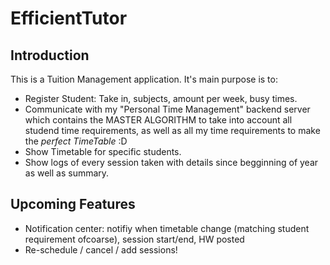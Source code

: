 # EfficientTutor
## Introduction
This is a Tuition Management application. It's main purpose is to:
 - Register Student: Take in, subjects, amount per week, busy times.
 - Communicate with my "Personal Time Management" backend server which contains the MASTER ALGORITHM to take into account all studend time requirements, as well as all my time requirements to make the *perfect TimeTable* :D
 - Show Timetable for specific students.
 - Show logs of every session taken with details since begginning of year as well as summary.
 
## Upcoming Features
 - Notification center: notifiy when timetable change (matching student requirement ofcoarse), session start/end, HW posted
 - Re-schedule / cancel / add sessions!

